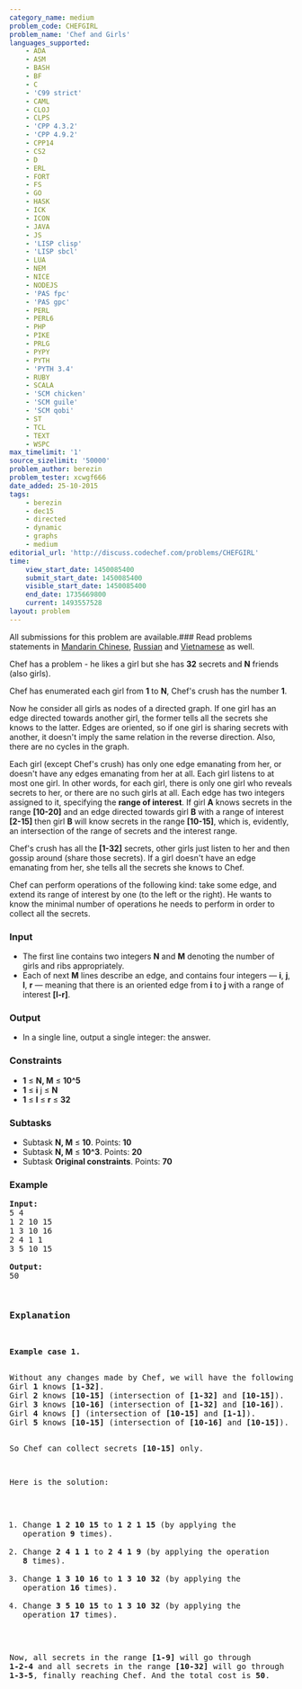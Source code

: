 ```yaml
---
category_name: medium
problem_code: CHEFGIRL
problem_name: 'Chef and Girls'
languages_supported:
    - ADA
    - ASM
    - BASH
    - BF
    - C
    - 'C99 strict'
    - CAML
    - CLOJ
    - CLPS
    - 'CPP 4.3.2'
    - 'CPP 4.9.2'
    - CPP14
    - CS2
    - D
    - ERL
    - FORT
    - FS
    - GO
    - HASK
    - ICK
    - ICON
    - JAVA
    - JS
    - 'LISP clisp'
    - 'LISP sbcl'
    - LUA
    - NEM
    - NICE
    - NODEJS
    - 'PAS fpc'
    - 'PAS gpc'
    - PERL
    - PERL6
    - PHP
    - PIKE
    - PRLG
    - PYPY
    - PYTH
    - 'PYTH 3.4'
    - RUBY
    - SCALA
    - 'SCM chicken'
    - 'SCM guile'
    - 'SCM qobi'
    - ST
    - TCL
    - TEXT
    - WSPC
max_timelimit: '1'
source_sizelimit: '50000'
problem_author: berezin
problem_tester: xcwgf666
date_added: 25-10-2015
tags:
    - berezin
    - dec15
    - directed
    - dynamic
    - graphs
    - medium
editorial_url: 'http://discuss.codechef.com/problems/CHEFGIRL'
time:
    view_start_date: 1450085400
    submit_start_date: 1450085400
    visible_start_date: 1450085400
    end_date: 1735669800
    current: 1493557528
layout: problem
---
```

All submissions for this problem are available.###  Read problems statements in [Mandarin Chinese](http://www.codechef.com/download/translated/DEC15/mandarin/CHEFGIRL.pdf), [Russian](http://www.codechef.com/download/translated/DEC15/russian/CHEFGIRL.pdf) and [Vietnamese](http://www.codechef.com/download/translated/DEC15/vietnamese/CHEFGIRL.pdf) as well.

Chef has a problem - he likes a girl but she has **32** secrets and **N** friends (also girls).

Chef has enumerated each girl from **1** to **N**, Chef's crush has the number **1**.

Now he consider all girls as nodes of a directed graph. If one girl has an edge directed towards another girl, the former tells all the secrets she knows to the latter. Edges are oriented, so if one girl is sharing secrets with another, it doesn't imply the same relation in the reverse direction. Also, there are no cycles in the graph.

Each girl (except Chef's crush) has only one edge emanating from her, or doesn't have any edges emanating from her at all. Each girl listens to at most one girl. In other words, for each girl, there is only one girl who reveals secrets to her, or there are no such girls at all. Each edge has two integers assigned to it, specifying the **range of interest**. If girl **A** knows secrets in the range **\[10-20\]** and an edge directed towards girl **B** with a range of interest **\[2-15\]** then girl **B** will know secrets in the range **\[10-15\]**, which is, evidently, an intersection of the range of secrets and the interest range.

Chef's crush has all the **\[1-32\]** secrets, other girls just listen to her and then gossip around (share those secrets). If a girl doesn't have an edge emanating from her, she tells all the secrets she knows to Chef.

Chef can perform operations of the following kind: take some edge, and extend its range of interest by one (to the left or the right). He wants to know the minimal number of operations he needs to perform in order to collect all the secrets.

### Input

- The first line contains two integers **N** and **M** denoting the number of girls and ribs appropriately.
- Each of next **M** lines describe an edge, and contains four integers — **i**, **j**, **l**, **r** — meaning that there is an oriented edge from **i** to **j** with a range of interest **\[l-r\]**.

### Output

- In a single line, output a single integer: the answer.

### Constraints

- **1** ≤ **N, M** ≤ **10^5**
- **1** ≤  **i** j ≤ **N**
- **1** ≤  **l** ≤  **r** ≤ **32**

### Subtasks

- Subtask **N, M** ≤ **10**. Points: **10**
- Subtask **N, M** ≤ **10^3**. Points: **20**
- Subtask **Original constraints**. Points: **70**

### Example

<pre><b>Input:</b>
5 4
1 2 10 15
1 3 10 16
2 4 1 1
3 5 10 15

<b>Output:</b>
50
</pre><pre>
<h3>Explanation</h3>
<p><b>Example case 1.</b></p>
Without any changes made by Chef, we will have the following knowledge propagation:
Girl <b>1</b> knows <b>[1-32]</b>.
Girl <b>2</b> knows <b>[10-15]</b> (intersection of <b>[1-32]</b> and <b>[10-15]</b>).
Girl <b>3</b> knows <b>[10-16]</b> (intersection of <b>[1-32]</b> and <b>[10-16]</b>).
Girl <b>4</b> knows <b>[]</b> (intersection of <b>[10-15]</b> and <b>[1-1]</b>).
Girl <b>5</b> knows <b>[10-15]</b> (intersection of <b>[10-16]</b> and <b>[10-15]</b>).

So Chef can collect secrets <b>[10-15]</b> only.

Here is the solution:

1. Change <b>1 2 10 15</b> to <b>1 2 1 15</b> (by applying the operation <b>9</b> times).
2. Change <b>2 4 1 1</b> to <b>2 4 1 9</b> (by applying the operation <b>8</b> times).
3. Change <b>1 3 10 16</b> to <b>1 3 10 32</b> (by applying the operation <b>16</b> times).
3. Change <b>3 5 10 15</b> to <b>1 3 10 32</b> (by applying the operation <b>17</b> times).

Now, all secrets in the range <b>[1-9]</b> will go through <b>1-2-4</b> and all secrets in the range <b>[10-32]</b> will go through <b>1-3-5</b>, finally reaching Chef.
And the total cost is <b>50</b>.
</pre>